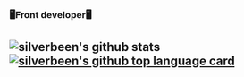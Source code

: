 ###  🖥Front developer🖥



![silverbeen's github stats](https://github-readme-stats.vercel.app/api?username=silverbeen&show_icons=true)
[![silverbeen's github top language card](https://github-readme-stats.vercel.app/api/top-langs/?username=silverbeen&layout=compact&theme=gradient)](https://github.com/silverbeen)
-----
